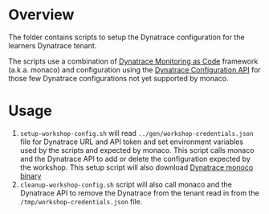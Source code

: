 # Overview 

The folder contains scripts to setup the Dynatrace configuration for the learners Dynatrace tenant. 

The scripts use a combination of [Dynatrace Monitoring as Code](https://github.com/dynatrace-oss/dynatrace-monitoring-as-code) framework (a.k.a. monaco) and configuration using the [Dynatrace Configuration API](https://www.dynatrace.com/support/help/dynatrace-api/configuration-api/) for those few Dynatrace configurations not yet supported by monaco.  

# Usage

1. `setup-workshop-config.sh` will read `../gen/workshop-credentials.json` file for Dynatrace URL and API token and set environment variables used by the scripts and expected by monaco.  This script calls monaco and the Dynatrace API to add or delete the configuration expected by the workshop.  This setup script will also download [Dynatrace monoco binary](https://github.com/dynatrace-oss/dynatrace-monitoring-as-code/releases)
1. `cleanup-workshop-config.sh` script will also call monaco and the Dynatrace API to remove the Dynatrace from the tenant read in from the `/tmp/workshop-credentials.json` file.
